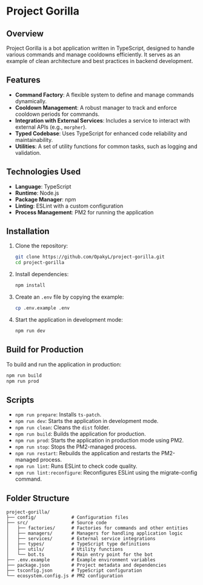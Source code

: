 # Project Gorilla

## Overview

Project Gorilla is a bot application written in TypeScript, designed to handle various commands and manage cooldowns efficiently. It serves as an example of clean architecture and best practices in backend development.

## Features

- **Command Factory**: A flexible system to define and manage commands dynamically.
- **Cooldown Management**: A robust manager to track and enforce cooldown periods for commands.
- **Integration with External Services**: Includes a service to interact with external APIs (e.g., `morpher`).
- **Typed Codebase**: Uses TypeScript for enhanced code reliability and maintainability.
- **Utilities**: A set of utility functions for common tasks, such as logging and validation.

## Technologies Used

- **Language**: TypeScript
- **Runtime**: Node.js
- **Package Manager**: npm
- **Linting**: ESLint with a custom configuration
- **Process Management**: PM2 for running the application

## Installation

1. Clone the repository:

   ```bash
   git clone https://github.com/OpakyL/project-gorilla.git
   cd project-gorilla
   ```

2. Install dependencies:

   ```bash
   npm install
   ```

3. Create an `.env` file by copying the example:

   ```bash
   cp .env.example .env
   ```

4. Start the application in development mode:

   ```bash
   npm run dev
   ```

## Build for Production

To build and run the application in production:

```bash
npm run build
npm run prod
```

## Scripts

- `npm run prepare`: Installs `ts-patch`.
- `npm run dev`: Starts the application in development mode.
- `npm run clean`: Cleans the `dist` folder.
- `npm run build`: Builds the application for production.
- `npm run prod`: Starts the application in production mode using PM2.
- `npm run stop`: Stops the PM2-managed process.
- `npm run restart`: Rebuilds the application and restarts the PM2-managed process.
- `npm run lint`: Runs ESLint to check code quality.
- `npm run lint:reconfigure`: Reconfigures ESLint using the migrate-config command.

## Folder Structure

```
project-gorilla/
├── config/             # Configuration files
├── src/                # Source code
│   ├── factories/      # Factories for commands and other entities
│   ├── managers/       # Managers for handling application logic
│   ├── services/       # External service integrations
│   ├── types/          # TypeScript type definitions
│   ├── utils/          # Utility functions
│   └── bot.ts          # Main entry point for the bot
├── .env.example        # Example environment variables
├── package.json        # Project metadata and dependencies
├── tsconfig.json       # TypeScript configuration
└── ecosystem.config.js # PM2 configuration
```
